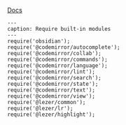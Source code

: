 [Docs](https://github.com/mnaoumov/obsidian-codescript-toolkit/blob/main/docs/built-in-modules.md)

```code-button
---
caption: Require built-in modules
---
require('obsidian');
require('@codemirror/autocomplete');
require('@codemirror/collab');
require('@codemirror/commands');
require('@codemirror/language');
require('@codemirror/lint');
require('@codemirror/search');
require('@codemirror/state');
require('@codemirror/text');
require('@codemirror/view');
require('@lezer/common');
require('@lezer/lr');
require('@lezer/highlight');
```
